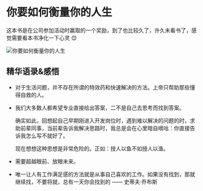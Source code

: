 # 你要如何衡量你的人生

这本书是在公司参加活动时赢取的一个奖励，到了也比较久了，许久未看书了，感觉需要看本书净化一下心灵 😊

![你要如何衡量你的人生](https://image.jimmyxuexue.top/img/202306102157366.jpg)

## 精华语录&感悟

- 对于生活问题，并不存在所谓的特效药和快速解决的方法。上帝只帮助那些懂得自救的人。

- 我们大多数人都希望专业直接给出答案，二不是自己去思考而找到答案。

  确实如此，回想起自己早期刚进入开发岗位时，遇到难以解决的问题的时，求助前辈同事，当前辈告诉我解决思路时，我总是会在心里暗自嘀咕：你直接告诉我怎么写不就好了。

  现在想想这种思想是非常危险的。正如：授人以鱼不如授人以渔。

- 需要超越眼前、放眼未来。

- 唯一让人有工作满足感的方法就是从事自己喜欢的工作。如果没有找到，那就继续找，不要将就，总有一天你会找到的 —— 史蒂夫·乔布斯
